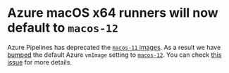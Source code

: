 # Azure macOS x64 runners will now default to `macos-12`

Azure Pipelines has deprecated the [`macos-11` images](https://github.com/actions/runner-images/blob/81eb448ee02647a9634bbba21d902b1424b31915/images/macos/macos-11-Readme.md). As a result we have [bumped](https://github.com/conda-forge/conda-smithy/releases/tag/v3.35.0) the default Azure `vmImage` setting to [`macos-12`](https://github.com/actions/runner-images/blob/c7efc0685d959677c603acf49604c13396d854a3/images/macos/macos-12-Readme.md).
You can check [this issue](https://github.com/conda-forge/conda-forge.github.io/issues/2067) for more details.
